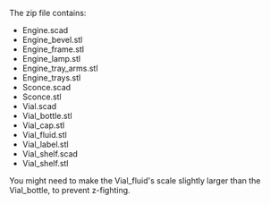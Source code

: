 The zip file contains:

* Engine.scad
* Engine_bevel.stl
* Engine_frame.stl
* Engine_lamp.stl
* Engine_tray_arms.stl
* Engine_trays.stl
* Sconce.scad
* Sconce.stl
* Vial.scad
* Vial_bottle.stl
* Vial_cap.stl
* Vial_fluid.stl
* Vial_label.stl
* Vial_shelf.scad
* Vial_shelf.stl

You might need to make the Vial_fluid's scale slightly larger than the Vial_bottle, to prevent z-fighting.